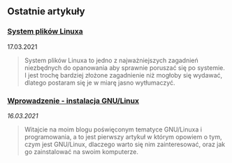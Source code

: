 ## Ostatnie artykuły

### [System plików Linuxa](system-plików-linuxa.md)

17.03.2021

> System plików Linuxa to jedno z najważniejszych zagadnień niezbędnych do opanowania aby sprawnie poruszać się po systemie. I jest trochę bardziej złożone zagadnienie niż mogłoby się wydawać, dlatego postaram się je w miarę jasno wytłumaczyć.

 ### [Wprowadzenie - instalacja GNU/Linux](wprowadzenie-instalacja-gnu-linux.md)

*16.03.2021*

> Witajcie na moim blogu poświęconym tematyce GNU/Linuxa i programowania, a to jest pierwszy artykuł w którym opowiem o tym, czym jest GNU/Linux, dlaczego warto się nim zainteresować, oraz jak go zainstalować na swoim komputerze.
>

